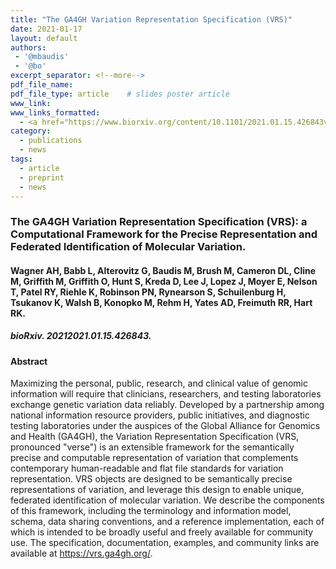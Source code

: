 ```yaml
---
title: "The GA4GH Variation Representation Specification (VRS)"
date: 2021-01-17
layout: default
authors:
 - '@mbaudis'
 - '@bo'
excerpt_separator: <!--more-->
pdf_file_name:
pdf_file_type: article    # slides poster article
www_link:
www_links_formatted:
  - <a href="https://www.biorxiv.org/content/10.1101/2021.01.15.426843v1" target="_blank">[bioRxiv]</a>
category:
  - publications
  - news
tags:
  - article
  - preprint
  - news
---
```


### The GA4GH Variation Representation Specification (VRS): a Computational Framework for the Precise Representation and Federated Identification of Molecular Variation.

#### Wagner AH, Babb L, Alterovitz G, Baudis M, Brush M, Cameron DL, Cline M, Griffith M, Griffith O, Hunt S, Kreda D, Lee J, Lopez J, Moyer E, Nelson T, Patel RY, Riehle K, Robinson PN, Rynearson S, Schuilenburg H, Tsukanov K, Walsh B, Konopko M, Rehm H, Yates AD, Freimuth RR, Hart RK.

##### bioRxiv. 20212021.01.15.426843.

<!--more-->

#### Abstract

Maximizing the personal, public, research, and clinical value of genomic information will require that clinicians, researchers, and testing laboratories exchange genetic variation data reliably. Developed by a partnership among national information resource providers, public initiatives, and diagnostic testing laboratories under the auspices of the Global Alliance for Genomics and Health (GA4GH), the Variation Representation Specification (VRS, pronounced "verse") is an extensible framework for the semantically precise and computable representation of variation that complements contemporary human-readable and flat file standards for variation representation. VRS objects are designed to be semantically precise representations of variation, and leverage this design to enable unique, federated identification of molecular variation. We describe the components of this framework, including the terminology and information model, schema, data sharing conventions, and a reference implementation, each of which is intended to be broadly useful and freely available for community use. The specification, documentation, examples, and community links are available at https://vrs.ga4gh.org/.
